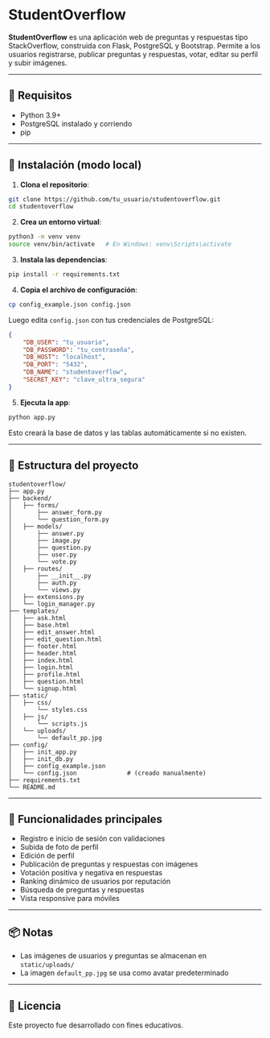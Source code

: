 # StudentOverflow

**StudentOverflow** es una aplicación web de preguntas y respuestas tipo StackOverflow, construida con Flask, PostgreSQL y Bootstrap. Permite a los usuarios registrarse, publicar preguntas y respuestas, votar, editar su perfil y subir imágenes.

---

## 🚀 Requisitos

- Python 3.9+
- PostgreSQL instalado y corriendo
- pip

---

## 🔧 Instalación (modo local)

1. **Clona el repositorio**:

```bash
git clone https://github.com/tu_usuario/studentoverflow.git
cd studentoverflow
```

2. **Crea un entorno virtual**:

```bash
python3 -m venv venv
source venv/bin/activate   # En Windows: venv\Scripts\activate
```

3. **Instala las dependencias**:

```bash
pip install -r requirements.txt
```

4. **Copia el archivo de configuración**:

```bash
cp config_example.json config.json
```

Luego edita `config.json` con tus credenciales de PostgreSQL:

```json
{
    "DB_USER": "tu_usuario",
    "DB_PASSWORD": "tu_contraseña",
    "DB_HOST": "localhost",
    "DB_PORT": "5432",
    "DB_NAME": "studentoverflow",
    "SECRET_KEY": "clave_ultra_segura"
}
```

5. **Ejecuta la app**:

```bash
python app.py
```

Esto creará la base de datos y las tablas automáticamente si no existen.

---

## 📂 Estructura del proyecto

```
studentoverflow/
├── app.py
├── backend/
│   ├── forms/
│       ├── answer_form.py
│       └── question_form.py
│   ├── models/
│       ├── answer.py
│       ├── image.py
│       ├── question.py
│       ├── user.py
│       └── vote.py
│   ├── routes/
│       ├── __init__.py
│       ├── auth.py
│       └── views.py
│   ├── extensions.py
│   └── login_manager.py
├── templates/
│   ├── ask.html
│   ├── base.html
│   ├── edit_answer.html
│   ├── edit_question.html
│   ├── footer.html
│   ├── header.html
│   ├── index.html
│   ├── login.html
│   ├── profile.html
│   ├── question.html
│   └── signup.html
├── static/
│   ├── css/
│       └── styles.css
│   ├── js/
│       └── scripts.js
│   └── uploads/
│       └── default_pp.jpg
├── config/
│   ├── init_app.py
│   ├── init_db.py
│   ├── config_example.json
│   └── config.json              # (creado manualmente)
├── requirements.txt
└── README.md
```

---

## 🧪 Funcionalidades principales

- Registro e inicio de sesión con validaciones
- Subida de foto de perfil
- Edición de perfil
- Publicación de preguntas y respuestas con imágenes
- Votación positiva y negativa en respuestas
- Ranking dinámico de usuarios por reputación
- Búsqueda de preguntas y respuestas
- Vista responsive para móviles

---

## 📦 Notas

- Las imágenes de usuarios y preguntas se almacenan en `static/uploads/`
- La imagen `default_pp.jpg` se usa como avatar predeterminado

---

## 💬 Licencia

Este proyecto fue desarrollado con fines educativos.
